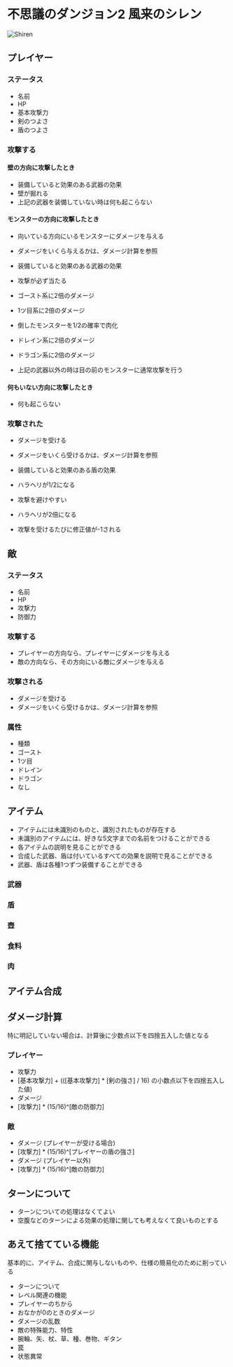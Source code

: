# 不思議のダンジョン2 風来のシレン

![Shiren](http://blog-imgs-27.fc2.com/d/o/u/doughtful/shiren02.gif)

## プレイヤー

### ステータス

* 名前
* HP
* 基本攻撃力
* 剣のつよさ
* 盾のつよさ


### 攻撃する

#### 壁の方向に攻撃したとき

* 装備していると効果のある武器の効果
 * 壁が掘れる
* 上記の武器を装備していない時は何も起こらない

#### モンスターの方向に攻撃したとき

* 向いている方向にいるモンスターにダメージを与える
 * ダメージをいくら与えるかは、ダメージ計算を参照

* 装備していると効果のある武器の効果
 * 攻撃が必ず当たる
 * ゴースト系に2倍のダメージ
 * 1ツ目系に2倍のダメージ
 * 倒したモンスターを1/2の確率で肉化
 * ドレイン系に2倍のダメージ
 * ドラゴン系に2倍のダメージ
* 上記の武器以外の時は目の前のモンスターに通常攻撃を行う

#### 何もいない方向に攻撃したとき

* 何も起こらない

### 攻撃された

* ダメージを受ける
 * ダメージをいくら受けるかは、ダメージ計算を参照

* 装備していると効果のある盾の効果
 * ハラヘリが1/2になる
 * 攻撃を避けやすい
 * ハラヘリが2倍になる
 * 攻撃を受けるたびに修正値が-1される


## 敵

### ステータス

* 名前
* HP
* 攻撃力
* 防御力


### 攻撃する

* プレイヤーの方向なら、プレイヤーにダメージを与える
* 敵の方向なら、その方向にいる敵にダメージを与える

### 攻撃される

* ダメージを受ける
 * ダメージをいくら受けるかは、ダメージ計算を参照

### 属性

* 種類
 * ゴースト
 * 1ツ目
 * ドレイン
 * ドラゴン
 * なし


## アイテム

* アイテムには未識別のものと、識別されたものが存在する
* 未識別のアイテムには、好きな5文字までの名前をつけることができる
* 各アイテムの説明を見ることができる
* 合成した武器、盾は付いているすべての効果を説明で見ることができる
* 武器、盾は各種1つずつ装備することができる

### 武器

### 盾

### 壺

### 食料

### 肉


## アイテム合成


## ダメージ計算

特に明記していない場合は、計算後に少数点以下を四捨五入した値となる

### プレイヤー

* 攻撃力
 * [基本攻撃力] + (([基本攻撃力] * [剣の強さ] / 16) の小数点以下を四捨五入した値)
* ダメージ
 * [攻撃力] * (15/16)^[敵の防御力]

### 敵

* ダメージ (プレイヤーが受ける場合)
 * [攻撃力] * (15/16)^[プレイヤーの盾の強さ]
* ダメージ (プレイヤー以外)
 * [攻撃力] * (15/16)^[敵の防御力]


## ターンについて

* ターンについての処理はなくてよい
* 空腹などのターンによる効果の処理に関しても考えなくて良いものとする

## あえて捨てている機能

基本的に、アイテム、合成に関与しないものや、仕様の簡易化のために削っている

* ターンについて
* レベル関連の機能
* プレイヤーのちから
* おなかが0のときのダメージ
* ダメージの乱数
* 敵の特殊能力、特性
* 腕輪、矢、杖、草、種、巻物、ギタン
* 罠
* 状態異常
